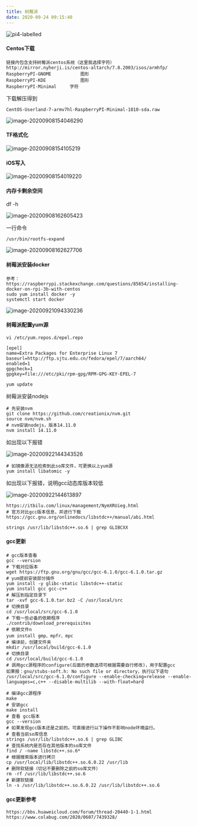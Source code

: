 ```yaml
---
title: 树莓派
date: 2020-09-24 09:15:40
---
```


![pi4-labelled](/images/树莓派/pi4-labelled.jpg)

#### Centos下载

```
链接内包含支持树莓派centos系统（这里我选择字符）
http://mirror.nyherji.is/centos-altarch/7.8.2003/isos/armhfp/
RaspberryPI-GNOME			图形
RaspberryPI-KDE				图形
RaspberryPI-Minimal		字符
```

下载解压得到

`CentOS-Userland-7-armv7hl-RaspberryPI-Minimal-1810-sda.raw`

![image-20200908154046290](/images/树莓派/image-20200908154046290.png)

#### TF格式化

![image-20200908154105219](/images/树莓派/image-20200908154105219.png)

#### iOS写入

![image-20200908154019220](/images/树莓派/image-20200908154019220.png)



#### 内存卡剩余空间

df  -h

![image-20200908162605423](/images/树莓派/image-20200908162605423.png)

一行命令

```
/usr/bin/rootfs-expand
```

![image-20200908162627706](/images/树莓派/image-20200908162627706.png)

#### 树莓派安装docker

```shell
参考：
https://raspberrypi.stackexchange.com/questions/85654/installing-docker-on-rpi-3b-with-centos
sudo yum install docker -y
systemctl start docker
```

![image-20200921094330236](/images/树莓派/image-20200921094330236.png)



#### 树莓派配置yum源

```shell
vi /etc/yum.repos.d/epel.repo

[epel]
name=Extra Packages for Enterprise Linux 7
baseurl=http://ftp.sjtu.edu.cn/fedora/epel/7/aarch64/
enabled=1
gpgcheck=1
gpgkey=file:///etc/pki/rpm-gpg/RPM-GPG-KEY-EPEL-7
```

```shell
yum update
```

树莓派安装nodejs

```shell
# 先安装nvm
git clone https://github.com/creationix/nvm.git
source nvm/nvm.sh
# nvm安装nodejs，版本14.11.0
nvm install 14.11.0
```

如出现以下报错

![image-20200922144343526](/images/树莓派/image-20200922144343526.png)

```shell
# 如镜像源无法检索到此so库文件，可更换以上yum源
yum install libatomic -y
```

如出现以下报错，说明gcc动态库版本较低

![image-20200922144613897](/images/树莓派/image-20200922144613897.png)

```
https://itbilu.com/linux/management/NymXRUieg.html
# 官方对比gcc版本信息，并进行下载
https://gcc.gnu.org/onlinedocs/libstdc++/manual/abi.html
```

```
strings /usr/lib/libstdc++.so.6 | grep GLIBCXX
```

#### gcc更新

```shell
# gcc版本查看
gcc --version
# 下载对应版本
wget https://ftp.gnu.org/gnu/gcc/gcc-6.1.0/gcc-6.1.0.tar.gz
# yum提前安装部分插件
yum install -y glibc-static libstdc++-static
yum install gcc gcc-c++
# 解压到指定目录下
tar -xvf gcc-6.1.0.tar.bz2 -C /usr/local/src
# 切换目录
cd /usr/local/src/gcc-6.1.0
# 下载一些必备的依赖程序
./contrib/download_prerequisites
# 依赖文件n
yum install gmp、mpfr、mpc
# 编译前，创建文件夹
mkdir /usr/local/build/gcc-6.1.0
# 切换目录
cd /usr/local/build/gcc-6.1.0
# 调用gcc源程序的configure(后面的参数选项可根据需要自行修改)，用于配置gcc
如果报：gnu/stubs-soft.h: No such file or directory，执行以下语句
/usr/local/src/gcc-6.1.0/configure --enable-checking=release --enable-languages=c,c++ --disable-multilib --with-float=hard

# 编译gcc源程序
make
# 安装gcc
make install
# 查看 gcc版本
gcc --version
# 如果发现gcc版本还是之前的。可直接进行以下操作不影响node环境运行。
# 查看当前so库信息
strings /usr/lib/libstdc++.so.6 | grep GLIBC
# 查找系统内是否存在其他版本的so库文件
find / -name libstdc++.so.6*
# 根据搜索版本进行拷贝
cp /usr/local/lib/libstdc++.so.6.0.22 /usr/lib
# 删除软链接（切记不要删除之前的so库文件）
rm -rf /usr/lib/libstdc++.so.6
# 新建软链接
ln -s /usr/lib/libstdc++.so.6.0.22 /usr/lib/libstdc++.so.6
```

#### gcc更新参考

```
https://bbs.huaweicloud.com/forum/thread-20440-1-1.html
https://www.colabug.com/2020/0607/7439328/
```

